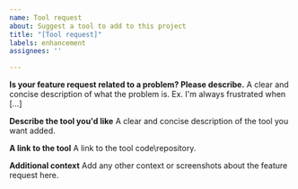 ```yaml
---
name: Tool request
about: Suggest a tool to add to this project
title: "[Tool request]"
labels: enhancement
assignees: ''

---
```


**Is your feature request related to a problem? Please describe.**
A clear and concise description of what the problem is. Ex. I'm always frustrated when [...]

**Describe the tool you'd like**
A clear and concise description of the tool you want added.

**A link to the tool**
A link to the tool code\repository.

**Additional context**
Add any other context or screenshots about the feature request here.
